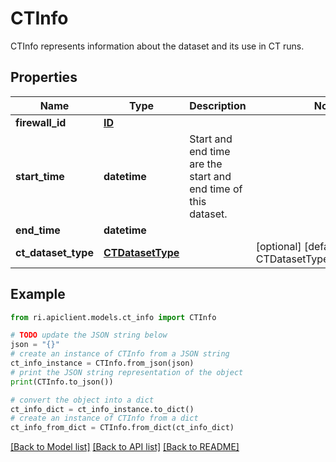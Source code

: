 # CTInfo

CTInfo represents information about the dataset and its use in CT runs.

## Properties

Name | Type | Description | Notes
------------ | ------------- | ------------- | -------------
**firewall_id** | [**ID**](ID.md) |  | 
**start_time** | **datetime** | Start and end time are the start and end time of this dataset. | 
**end_time** | **datetime** |  | 
**ct_dataset_type** | [**CTDatasetType**](CTDatasetType.md) |  | [optional] [default to CTDatasetType.UNSPECIFIED]

## Example

```python
from ri.apiclient.models.ct_info import CTInfo

# TODO update the JSON string below
json = "{}"
# create an instance of CTInfo from a JSON string
ct_info_instance = CTInfo.from_json(json)
# print the JSON string representation of the object
print(CTInfo.to_json())

# convert the object into a dict
ct_info_dict = ct_info_instance.to_dict()
# create an instance of CTInfo from a dict
ct_info_from_dict = CTInfo.from_dict(ct_info_dict)
```
[[Back to Model list]](../README.md#documentation-for-models) [[Back to API list]](../README.md#documentation-for-api-endpoints) [[Back to README]](../README.md)

